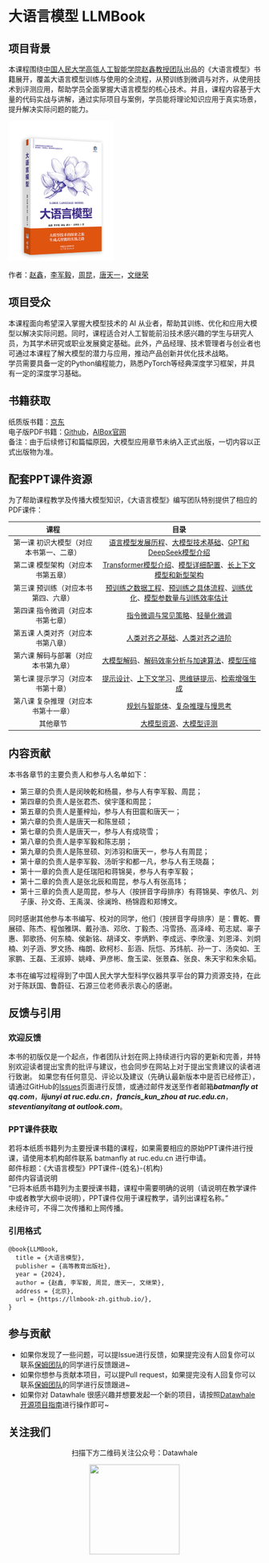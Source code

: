 # 大语言模型 LLMBook

## 项目背景
本课程围绕[中国人民大学高瓴人工智能学院赵鑫教授团队](<http://aibox.ruc.edu.cn/>)出品的《大语言模型》书籍展开，覆盖大语言模型训练与使用的全流程，从预训练到微调与对齐，从使用技术到评测应用，帮助学员全面掌握大语言模型的核心技术。并且，课程内容基于大量的代码实战与讲解，通过实际项目与案例，学员能将理论知识应用于真实场景，提升解决实际问题的能力。<br>

<a href="https://u.jd.com/GOjWlBZ"><img src="https://github.com/datawhalechina/llmbook/blob/main/image/LLMBook.jpeg" height="280" width="210" ></a>

作者：[赵鑫](<http://aibox.ruc.edu.cn/>)，[李军毅](<https://lijunyi.tech/>)，[周昆](<https://lancelot39.github.io/>)，[唐天一](<https://steventang1998.github.io/>)，[文继荣](<https://gsai.ruc.edu.cn/jrwen>)  

## 项目受众
本课程面向希望深入掌握大模型技术的 AI 从业者，帮助其训练、优化和应用大模型以解决实际问题。同时，课程适合对人工智能前沿技术感兴趣的学生与研究人员，为其学术研究或职业发展奠定基础。此外，产品经理、技术管理者与创业者也可通过本课程了解大模型的潜力与应用，推动产品创新并优化技术战略。<br>
学员需要具备一定的Python编程能力，熟悉PyTorch等经典深度学习框架，并具有一定的深度学习基础。

## 书籍获取
纸质版书籍：[京东](https://u.jd.com/GOjWlBZ)<br>
电子版PDF书籍：[Github](https://github.com/datawhalechina/llmbook/blob/main/LLMBook.pdf)，[AIBox官网](http://aibox.ruc.edu.cn/zws/index.htm)<br>
备注：由于后续修订和篇幅原因，大模型应用章节未纳入正式出版，一切内容以正式出版物为准。


## 配套PPT课件资源
为了帮助课程教学及传播大模型知识，《大语言模型》编写团队特别提供了相应的PDF课件：


| 课程 | 目录 |
|:----:|:----:|
| 第一课 初识大模型（对应本书第一、二章） | [语言模型发展历程](https://github.com/datawhalechina/llmbook/blob/main/slides/%E7%AC%AC%E4%B8%80%E8%AF%BE%20%E5%88%9D%E8%AF%86%E5%A4%A7%E6%A8%A1%E5%9E%8B/1.1%20%E8%AF%AD%E8%A8%80%E6%A8%A1%E5%9E%8B%E5%8F%91%E5%B1%95%E5%8E%86%E7%A8%8B.pdf)、[大模型技术基础](https://github.com/datawhalechina/llmbook/blob/main/slides/%E7%AC%AC%E4%B8%80%E8%AF%BE%20%E5%88%9D%E8%AF%86%E5%A4%A7%E6%A8%A1%E5%9E%8B/1.2%20%E5%A4%A7%E6%A8%A1%E5%9E%8B%E6%8A%80%E6%9C%AF%E5%9F%BA%E7%A1%80.pdf)、[GPT和DeepSeek模型介绍](https://github.com/datawhalechina/llmbook/blob/main/slides/%E7%AC%AC%E4%B8%80%E8%AF%BE%20%E5%88%9D%E8%AF%86%E5%A4%A7%E6%A8%A1%E5%9E%8B/1.3%20GPT%2BDeepSeek%E6%A8%A1%E5%9E%8B%E4%BB%8B%E7%BB%8D.pdf) |
| 第二课 模型架构（对应本书第五章） | [Transformer模型介绍](https://github.com/datawhalechina/llmbook/blob/main/slides/%E7%AC%AC%E4%BA%8C%E8%AF%BE%20%E6%A8%A1%E5%9E%8B%E6%9E%B6%E6%9E%84/2.1%20Transformer%E6%A8%A1%E5%9E%8B.pdf)、[模型详细配置](https://github.com/datawhalechina/llmbook/blob/main/slides/%E7%AC%AC%E4%BA%8C%E8%AF%BE%20%E6%A8%A1%E5%9E%8B%E6%9E%B6%E6%9E%84/2.2%20%E6%A8%A1%E5%9E%8B%E8%AF%A6%E7%BB%86%E9%85%8D%E7%BD%AE.pdf)、[长上下文模型和新型架构](https://github.com/datawhalechina/llmbook/blob/main/slides/%E7%AC%AC%E4%BA%8C%E8%AF%BE%20%E6%A8%A1%E5%9E%8B%E6%9E%B6%E6%9E%84/2.3%20%E9%95%BF%E4%B8%8A%E4%B8%8B%E6%96%87%E6%A8%A1%E5%9E%8B%E5%92%8C%E6%96%B0%E5%9E%8B%E6%9E%B6%E6%9E%84.pdf) |
| 第三课 预训练（对应本书第四、六章） | [预训练之数据工程](https://github.com/datawhalechina/llmbook/blob/main/slides/%E7%AC%AC%E4%B8%89%E8%AF%BE%20%E9%A2%84%E8%AE%AD%E7%BB%83/3.1%20%E9%A2%84%E8%AE%AD%E7%BB%83%E4%B9%8B%E6%95%B0%E6%8D%AE%E5%B7%A5%E7%A8%8B.pdf)、[预训练之具体流程](https://github.com/datawhalechina/llmbook/blob/main/slides/%E7%AC%AC%E4%B8%89%E8%AF%BE%20%E9%A2%84%E8%AE%AD%E7%BB%83/3.2%E9%A2%84%E8%AE%AD%E7%BB%83%E4%B9%8B%E5%85%B7%E4%BD%93%E6%B5%81%E7%A8%8B.pdf)、[训练优化](https://github.com/datawhalechina/llmbook/blob/main/slides/%E7%AC%AC%E4%B8%89%E8%AF%BE%20%E9%A2%84%E8%AE%AD%E7%BB%83/3.3%E9%A2%84%E8%AE%AD%E7%BB%83%E4%B9%8B%E8%AE%AD%E7%BB%83%E4%BC%98%E5%8C%96%E4%B8%8E%E6%95%88%E7%8E%87.pdf)、[模型参数量与训练效率估计](https://github.com/datawhalechina/llmbook/blob/main/slides/%E7%AC%AC%E4%B8%89%E8%AF%BE%20%E9%A2%84%E8%AE%AD%E7%BB%83/3.3%E9%A2%84%E8%AE%AD%E7%BB%83%E4%B9%8B%E8%AE%AD%E7%BB%83%E4%BC%98%E5%8C%96%E4%B8%8E%E6%95%88%E7%8E%87.pdf) |
| 第四课 指令微调（对应本书第七章） | [指令微调与常见策略](https://github.com/datawhalechina/llmbook/blob/main/slides/%E7%AC%AC%E5%9B%9B%E8%AF%BE%20%E6%8C%87%E4%BB%A4%E5%BE%AE%E8%B0%83/4.1%20%E6%8C%87%E4%BB%A4%E5%BE%AE%E8%B0%83%E4%B8%8E%E5%B8%B8%E8%A7%81%E7%AD%96%E7%95%A5.pdf)、[轻量化微调](https://github.com/datawhalechina/llmbook/blob/main/slides/%E7%AC%AC%E5%9B%9B%E8%AF%BE%20%E6%8C%87%E4%BB%A4%E5%BE%AE%E8%B0%83/4.2%20%E8%BD%BB%E9%87%8F%E5%8C%96%E5%BE%AE%E8%B0%83.pdf) |
| 第五课 人类对齐（对应本书第八章） | [人类对齐之基础](https://github.com/datawhalechina/llmbook/blob/main/slides/%E7%AC%AC%E4%BA%94%E8%AF%BE%20%E4%BA%BA%E7%B1%BB%E5%AF%B9%E9%BD%90/5.1%20%E4%BA%BA%E7%B1%BB%E5%AF%B9%E9%BD%90%E4%B9%8B%E5%9F%BA%E7%A1%80.pdf)、[人类对齐之进阶](https://github.com/datawhalechina/llmbook/blob/main/slides/%E7%AC%AC%E4%BA%94%E8%AF%BE%20%E4%BA%BA%E7%B1%BB%E5%AF%B9%E9%BD%90/5.2%20%E4%BA%BA%E7%B1%BB%E5%AF%B9%E9%BD%90%E4%B9%8B%E8%BF%9B%E9%98%B6.pdf) |
| 第六课 解码与部署（对应本书第九章） | [大模型解码](https://github.com/datawhalechina/llmbook/blob/main/slides/%E7%AC%AC%E5%85%AD%E8%AF%BE%20%E8%A7%A3%E7%A0%81%E4%B8%8E%E9%83%A8%E7%BD%B2/6.1%20%E5%A4%A7%E6%A8%A1%E5%9E%8B%E8%A7%A3%E7%A0%81.pdf)、[解码效率分析与加速算法](https://github.com/datawhalechina/llmbook/blob/main/slides/%E7%AC%AC%E5%85%AD%E8%AF%BE%20%E8%A7%A3%E7%A0%81%E4%B8%8E%E9%83%A8%E7%BD%B2/6.2%20%E8%A7%A3%E7%A0%81%E6%95%88%E7%8E%87%E5%88%86%E6%9E%90%E4%B8%8E%E5%8A%A0%E9%80%9F%E7%AE%97%E6%B3%95.pdf)、[模型压缩](https://github.com/datawhalechina/llmbook/blob/main/slides/%E7%AC%AC%E5%85%AD%E8%AF%BE%20%E8%A7%A3%E7%A0%81%E4%B8%8E%E9%83%A8%E7%BD%B2/6.3%20%E6%A8%A1%E5%9E%8B%E5%8E%8B%E7%BC%A9.pdf) |
| 第七课 提示学习（对应本书第十章） | [提示设计](https://github.com/datawhalechina/llmbook/blob/main/slides/%E7%AC%AC%E4%B8%83%E8%AF%BE%20%E6%8F%90%E7%A4%BA%E5%AD%A6%E4%B9%A0/7.1%20%E6%8F%90%E7%A4%BA%E5%B7%A5%E7%A8%8B.pdf)、[上下文学习](https://github.com/datawhalechina/llmbook/blob/main/slides/%E7%AC%AC%E4%B8%83%E8%AF%BE%20%E6%8F%90%E7%A4%BA%E5%AD%A6%E4%B9%A0/7.2%20%E4%B8%8A%E4%B8%8B%E6%96%87%E5%AD%A6%E4%B9%A0.pdf)、[思维链提示](https://github.com/datawhalechina/llmbook/blob/main/slides/%E7%AC%AC%E4%B8%83%E8%AF%BE%20%E6%8F%90%E7%A4%BA%E5%AD%A6%E4%B9%A0/7.3%20%E6%80%9D%E7%BB%B4%E9%93%BE%E6%8F%90%E7%A4%BA.pdf)、[检索增强生成](https://github.com/datawhalechina/llmbook/blob/main/slides/%E7%AC%AC%E4%B8%83%E8%AF%BE%20%E6%8F%90%E7%A4%BA%E5%AD%A6%E4%B9%A0/7.4%20%E6%A3%80%E7%B4%A2%E5%A2%9E%E5%BC%BA%E7%94%9F%E6%88%90.pdf) |
| 第八课 复杂推理（对应本书第十一章） | [规划与智能体](https://github.com/datawhalechina/llmbook/blob/main/slides/%E7%AC%AC%E5%85%AB%E8%AF%BE%20%E5%A4%8D%E6%9D%82%E6%8E%A8%E7%90%86/8.1%20%E8%A7%84%E5%88%92%E4%B8%8E%E6%99%BA%E8%83%BD%E4%BD%93.pdf)、[复杂推理与慢思考](https://github.com/datawhalechina/llmbook/blob/main/slides/%E7%AC%AC%E5%85%AB%E8%AF%BE%20%E5%A4%8D%E6%9D%82%E6%8E%A8%E7%90%86/8.2%20%E5%A4%8D%E6%9D%82%E6%8E%A8%E7%90%86%E4%B8%8E%E6%85%A2%E6%80%9D%E8%80%83.pdf) |
| 其他章节  |  [大模型资源](https://github.com/datawhalechina/llmbook/blob/main/slides/%E8%AF%84%E6%B5%8B%E4%B8%8E%E8%B5%84%E6%BA%90/%E5%A4%A7%E6%A8%A1%E5%9E%8B%E8%B5%84%E6%BA%90.pdf)、[大模型评测](https://github.com/datawhalechina/llmbook/blob/main/slides/%E8%AF%84%E6%B5%8B%E4%B8%8E%E8%B5%84%E6%BA%90/%E5%A4%A7%E6%A8%A1%E5%9E%8B%E8%AF%84%E6%B5%8B.pdf) |


## 内容贡献

本书各章节的主要负责人和参与人名单如下：

- 第三章的负责人是闵映乾和杨晨，参与人有李军毅、周昆； 
- 第四章的负责人是张君杰、侯宇蓬和周昆； 
- 第五章的负责人是董梓灿，参与人有田震和唐天一；
- 第六章的负责人是唐天一和陈昱硕；
- 第七章的负责人是唐天一，参与人有成晓雪；
- 第八章的负责人是李军毅和陈志朋；
- 第九章的负责人是陈昱硕、刘沛羽和唐天一，参与人有周昆；
- 第十章的负责人是李军毅、汤昕宇和都一凡，参与人有王晓磊；
- 第十一章的负责人是任瑞阳和蒋锦昊，参与人有李军毅；
- 第十二章的负责人是张北辰和周昆，参与人有张高玮；
- 第十三章的负责人是周昆，参与人（按拼音字母排序）有蒋锦昊、李依凡、刘子康、孙文奇、王禹淏、徐澜玲、杨锦霞和郑博文。

同时感谢其他参与本书编写、校对的同学，他们（按拼音字母排序）是：曹乾、曹展硕、陈杰、程伽雅琪、戴孙浩、邓欣、丁毅杰、冯雪扬、高泽峰、苟志斌、辜子惠、郭歌扬、何东楠、侯新铭、胡译文、李炳黔、李成远、李欣潼、刘恩泽、刘炯楠、刘子涵、罗文扬、梅朗、欧柯杉、彭涵、阮恺、苏炜航、孙一丁、汤奕如、王家鹏、王磊、王淑婷、姚峰、尹彦彬、詹玉梁、张景森、张良、朱天宇和朱余韬。

本书在编写过程得到了中国人民大学大型科学仪器共享平台的算力资源支持，在此对于陈跃国、鲁蔚征、石源三位老师表示衷心的感谢。

## 反馈与引用
### 欢迎反馈
本书的初版仅是一个起点，作者团队计划在网上持续进行内容的更新和完善，并特别欢迎读者提出宝贵的批评与建议，也会同步在网站上对于提出宝贵建议的读者进行致谢。
如果您有任何意见、评论以及建议（先确认最新版本中是否已经修正），请通过GitHub的[Issues](https://github.com/LLMBook-zh/LLMBook-zh.github.io/issues)页面进行反馈，或通过邮件发送至作者邮箱***batmanfly at qq.com***，***lijunyi at ruc.edu.cn***，***francis_kun_zhou at ruc.edu.cn***，***steventianyitang at outlook.com***。

### PPT课件获取

若将本纸质书籍列为主要授课书籍的课程，如果需要相应的原始PPT课件进行授课，请使用本机构邮件联系 batmanfly at ruc.edu.cn 进行申请。<br>
邮件标题：《大语言模型》PPT课件-{姓名}-{机构}<br>
邮件内容请说明<br>
“已将本纸质书籍列为主要授课书籍，课程中需要明确的说明（请说明在教学课件中或者教学大纲中说明），PPT课件仅用于课程教学，请列出课程名称。”<br>
未经许可，不得二次传播和上网传播。

### 引用格式
```
@book{LLMBook,
  title = {大语言模型},
  publisher = {高等教育出版社},
  year = {2024},
  author = {赵鑫, 李军毅, 周昆, 唐天一, 文继荣},
  address = {北京},
  url = {https://llmbook-zh.github.io/},
}

```



## 参与贡献

- 如果你发现了一些问题，可以提Issue进行反馈，如果提完没有人回复你可以联系[保姆团队](https://github.com/datawhalechina/DOPMC/blob/main/OP.md)的同学进行反馈跟进~
- 如果你想参与贡献本项目，可以提Pull request，如果提完没有人回复你可以联系[保姆团队](https://github.com/datawhalechina/DOPMC/blob/main/OP.md)的同学进行反馈跟进~
- 如果你对 Datawhale 很感兴趣并想要发起一个新的项目，请按照[Datawhale开源项目指南](https://github.com/datawhalechina/DOPMC/blob/main/GUIDE.md)进行操作即可~

## 关注我们

<div align=center>
<p>扫描下方二维码关注公众号：Datawhale</p>
<img src="https://raw.githubusercontent.com/datawhalechina/pumpkin-book/master/res/qrcode.jpeg" width = "180" height = "180">
</div>


